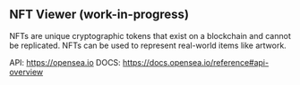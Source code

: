 ## NFT Viewer (work-in-progress)
NFTs are unique cryptographic tokens that exist on a blockchain and cannot be replicated. NFTs can be used to represent real-world items like artwork. 

API: https://opensea.io
DOCS: https://docs.opensea.io/reference#api-overview

